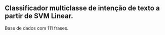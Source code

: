 ## Classificador multiclasse de intenção de texto a partir de SVM Linear. 

Base de dados com 111 frases.
